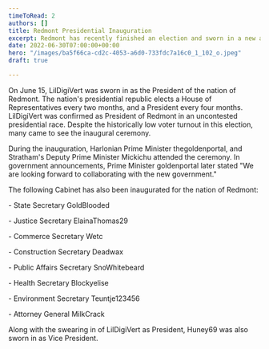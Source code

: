 ```yaml
---
timeToRead: 2
authors: []
title: Redmont Presidential Inauguration
excerpt: Redmont has recently finished an election and sworn in a new adminstration
date: 2022-06-30T07:00:00+00:00
hero: "/images/ba5f66ca-cd2c-4053-a6d0-733fdc7a16c0_1_102_o.jpeg"
draft: true

---
```

On June 15, LilDigiVert was sworn in as the President of the nation of Redmont. The nation's presidential republic elects a House of Representatives every two months, and a President every four months. LilDigiVert was confirmed as President of Redmont in an uncontested presidential race. Despite the historically low voter turnout in this election, many came to see the inaugural ceremony. 

During the inauguration, Harlonian Prime Minister thegoldenportal, and Stratham's Deputy Prime Minister Mickichu attended the ceremony. In government announcements, Prime Minister goldenportal later stated "We are looking forward to collaborating with the new government." 

The following Cabinet has also been inaugurated for the nation of Redmont: 

\- State Secretary GoldBlooded 

\- Justice Secretary ElainaThomas29 

\- Commerce Secretary Wetc 

\- Construction Secretary Deadwax 

\- Public Affairs Secretary SnoWhitebeard 

\- Health Secretary Blockyelise 

\- Environment Secretary Teuntje123456 

\- Attorney General MilkCrack 

Along with the swearing in of LilDigiVert as President, Huney69 was also sworn in as Vice President.